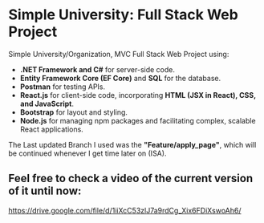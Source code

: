 # Simple University: Full Stack Web Project

Simple University/Organization,  MVC Full Stack Web Project using:


- **.NET Framework and C#** for server-side code.
- **Entity Framework Core (EF Core)** and **SQL** for the database.
- **Postman** for testing APIs.
- **React.js** for client-side code, incorporating **HTML (JSX in React), CSS, and JavaScript**.
- **Bootstrap** for layout and styling.
- **Node.js** for managing npm packages and facilitating complex, scalable React applications.

The Last updated Branch I used was the **"Feature/apply_page"**, which will be continued whenever I get time later on (ISA).

Feel free to check a **video** of the current version of it until now:
----------------------------------------------------
https://drive.google.com/file/d/1iiXcC53zlJ7a9rdCg_Xix6FDiXswoAh6/


